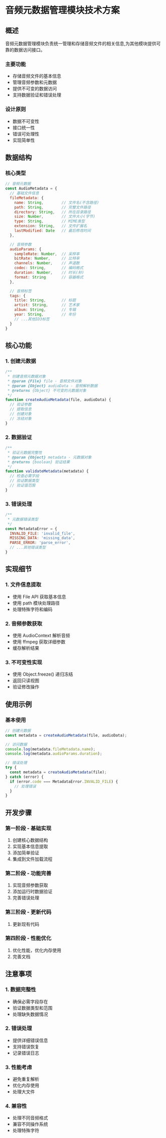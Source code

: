 # 音频元数据管理模块技术方案

## 概述

音频元数据管理模块负责统一管理和存储音频文件的相关信息,为其他模块提供可靠的数据访问接口。

### 主要功能
- 存储音频文件的基本信息
- 管理音频参数和元数据
- 提供不可变的数据访问
- 支持数据验证和错误处理

### 设计原则
- 数据不可变性
- 接口统一性
- 错误可处理性
- 实现简单性

## 数据结构

### 核心类型
```javascript
// 音频元数据
const AudioMetadata = {
  // 基础文件信息
  fileMetadata: {
    name: String,        // 文件名(不含路径)
    path: String,        // 完整文件路径
    directory: String,   // 所在目录路径
    size: Number,        // 文件大小(字节)
    type: String,        // MIME类型
    extension: String,   // 文件扩展名
    lastModified: Date   // 最后修改时间
  },

  // 音频参数
  audioParams: {
    sampleRate: Number,  // 采样率
    bitRate: Number,     // 比特率
    channels: Number,    // 声道数
    codec: String,       // 编码格式
    duration: Number,    // 时长(秒)
    format: String       // 容器格式
  },

  // 音频标签
  tags: {
    title: String,       // 标题
    artist: String,      // 艺术家
    album: String,       // 专辑
    year: String,        // 年份
    // ...其他ID3标签
  }
}
```

## 核心功能

### 1. 创建元数据
```javascript
/**
 * 创建音频元数据对象
 * @param {File} file - 音频文件对象
 * @param {Object} audioData - 音频解析数据
 * @returns {Object} 不可变的元数据对象
 */
function createAudioMetadata(file, audioData) {
  // 验证参数
  // 提取信息
  // 创建对象
  // 冻结对象
}
```

### 2. 数据验证
```javascript
/**
 * 验证元数据完整性
 * @param {Object} metadata - 元数据对象
 * @returns {boolean} 验证结果
 */
function validateMetadata(metadata) {
  // 检查必需字段
  // 验证数据类型
  // 验证值范围
}
```

### 3. 错误处理
```javascript
/**
 * 元数据错误类型
 */
const MetadataError = {
  INVALID_FILE: 'invalid_file',
  MISSING_DATA: 'missing_data',
  PARSE_ERROR: 'parse_error',
  // ...其他错误类型
}
```

## 实现细节

### 1. 文件信息提取
- 使用 File API 获取基本信息
- 使用 path 模块处理路径
- 处理特殊字符和编码

### 2. 音频参数获取
- 使用 AudioContext 解析音频
- 使用 ffmpeg 获取详细参数
- 缓存解析结果

### 3. 不可变性实现
- 使用 Object.freeze() 递归冻结
- 返回只读视图
- 验证修改操作

## 使用示例

### 基本使用
```javascript
// 创建元数据
const metadata = createAudioMetadata(file, audioData);

// 访问数据
console.log(metadata.fileMetadata.name);
console.log(metadata.audioParams.duration);

// 错误处理
try {
  const metadata = createAudioMetadata(file);
} catch (error) {
  if (error.code === MetadataError.INVALID_FILE) {
    // 处理错误
  }
}
```

## 开发步骤

### 第一阶段 - 基础实现
1. 创建核心数据结构
2. 实现基本信息提取
3. 添加简单验证
4. 集成到文件加载流程

### 第二阶段 - 功能完善
1. 实现音频参数获取
2. 添加运行时数据验证
3. 完善错误处理

### 第三阶段 - 更新代码
1. 更新现有代码

### 第四阶段 - 性能优化
1. 优化性能，优化内存使用
2. 完善文档

## 注意事项

### 1. 数据完整性
- 确保必需字段存在
- 验证数据类型和范围
- 处理缺失数据情况

### 2. 错误处理
- 提供详细错误信息
- 支持错误恢复
- 记录错误日志

### 3. 性能考虑
- 避免重复解析
- 优化内存使用
- 处理大文件

### 4. 兼容性
- 处理不同音频格式
- 兼容不同操作系统
- 处理特殊字符


